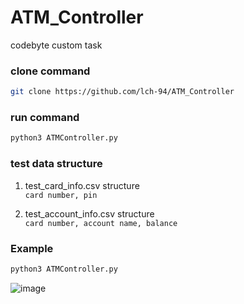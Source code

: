 # ATM_Controller
codebyte custom task

### clone command 
```bash
git clone https://github.com/lch-94/ATM_Controller
```

### run command 
```bash
python3 ATMController.py
```

### test data structure
1. test_card_info.csv structure\
`card number, pin`

2. test_account_info.csv structure\
`card number, account name, balance`


### Example
```bash
python3 ATMController.py
```

![image](https://user-images.githubusercontent.com/13326897/149969024-a7318a80-5301-41b9-b076-242550bed1ac.png)
